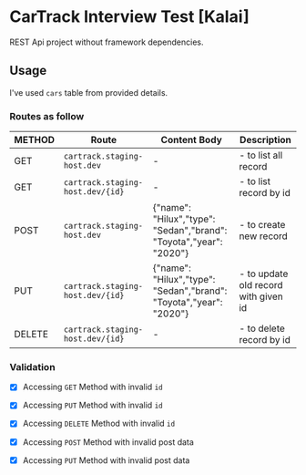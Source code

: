 # CarTrack Interview Test [Kalai]

REST Api project without framework dependencies.

## Usage

I've used `cars` table from provided details.

### Routes as follow

METHOD  | Route | Content Body | Description
------------- | -------------| -------------| -------------
GET     | `cartrack.staging-host.dev`| -| - to list all record
GET     | `cartrack.staging-host.dev/{id}`| -| - to list record by id
POST    | `cartrack.staging-host.dev`| {"name": "Hilux","type": "Sedan","brand": "Toyota","year": "2020"}| - to create new record
PUT     | `cartrack.staging-host.dev/{id}`| {"name": "Hilux","type": "Sedan","brand": "Toyota","year": "2020"}| - to update old record with given id
DELETE  | `cartrack.staging-host.dev/{id}`| -| - to delete record by id

### Validation

- [x] Accessing `GET` Method with invalid `id`
- [x] Accessing `PUT` Method with invalid `id`
- [x] Accessing `DELETE` Method with invalid `id`
- [x] Accessing `POST` Method with invalid post data
- [x] Accessing `PUT` Method with invalid post data


